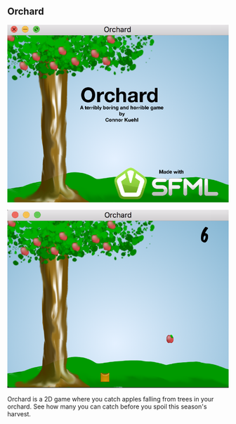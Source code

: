 ## Orchard

![Main Menu](screenshots/mainmenu.png?raw=true)

![Game play](screenshots/gameplay.png?raw=true)

Orchard is a 2D game where you catch apples falling from trees in your orchard. See how many you can catch before you spoil this season's harvest.
